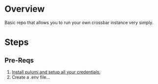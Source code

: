 # Overview

Basic repo that allows you to run your own crossbar instance very simply.

# Steps

## Pre-Reqs

1. [Install pulumi and setup all your credentials.](https://www.pulumi.com/docs/iac/get-started/gcp/begin/)
2. Create a .env file...